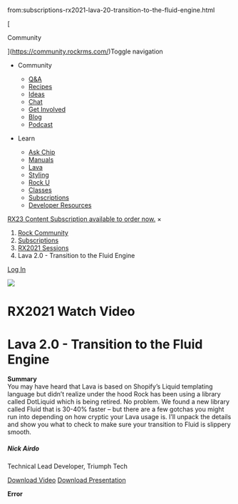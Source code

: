 # 
from:subscriptions-rx2021-lava-20-transition-to-the-fluid-engine.html

   

[

Community

](https://community.rockrms.com/)Toggle navigation

*   Community
    
    *   [Q&A](https://community.rockrms.com/ask)
    *   [Recipes](https://community.rockrms.com/recipes)
    *   [Ideas](https://community.rockrms.com/Ideas)
    *   [Chat](https://community.rockrms.com/chat)
    *   [Get Involved](https://community.rockrms.com/get-involved)
    *   [Blog](https://community.rockrms.com/Connect)
    *   [Podcast](https://community.rockrms.com/podcast)
*   Learn
    
    *   [Ask Chip](https://community.rockrms.com/askchip)
    *   [Manuals](https://community.rockrms.com/documentation)
    *   [Lava](https://community.rockrms.com/Lava)
    *   [Styling](https://community.rockrms.com/styling)
    *   [Rock U](https://community.rockrms.com/rocku)
    *   [Classes](https://community.rockrms.com/classes)
    *   [Subscriptions](https://community.rockrms.com/subscriptions)
    *   [Developer Resources](https://community.rockrms.com/developer)

[RX23 Content Subscription available to order now.](https://community.rockrms.com/subscriptions) ×

1.  [Rock Community](/page/1247)
2.  [Subscriptions](/subscriptions)
3.  [RX2021 Sessions](/subscriptions/rx2021)
4.  Lava 2.0 - Transition to the Fluid Engine

[Log In](/login?returnurl=/page/2367)

![](/Themes/RockCommunity/Assets/Images/particles.png)

RX2021 Watch Video
==================

Lava 2.0 - Transition to the Fluid Engine
=========================================

**Summary**  
You may have heard that Lava is based on Shopify’s Liquid templating language but didn’t realize under the hood Rock has been using a library called DotLiquid which is being retired. No problem. We found a new library called Fluid that is 30-40% faster – but there are a few gotchas you might run into depending on how cryptic your Lava usage is. I’ll unpack the details and show you what to check to make sure your transition to Fluid is slippery smooth.

##### Nick Airdo

Technical Lead Developer, Triumph Tech

[Download Video](https://community.rockrms.com/subscriptions/rx2021/lava-20-transition-to-the-fluid-engine/download) [Download Presentation](https://community.rockrms.com/GetFile.ashx?Id=38910)

**Error**